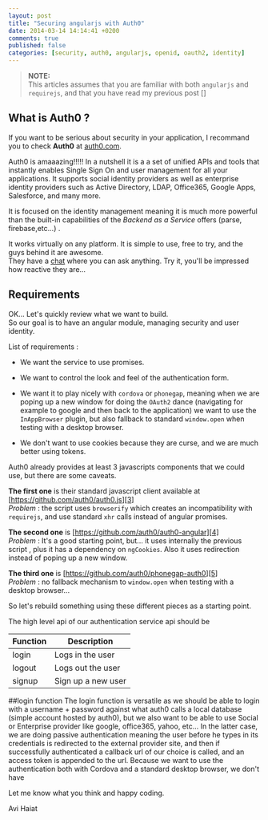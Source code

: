 ```yaml
---
layout: post
title: "Securing angularjs with Auth0"
date: 2014-03-14 14:14:41 +0200
comments: true
published: false
categories: [security, auth0, angularjs, openid, oauth2, identity]
---
```

>**NOTE:**   
> This articles assumes that you are familiar with both `angularjs` and `requirejs`, and that you have read my previous post []

## What is Auth0 ?
If you want to be serious about security in your application, I recommand you to check **Auth0** at [auth0.com][1].


Auth0 is amaaazing!!!!!
In a nutshell it is a a set of unified APIs and tools that instantly enables Single Sign On and user management for all your applications. It supports social identity providers as well as enterprise identity providers such as Active Directory, LDAP, Office365, Google Apps, Salesforce, and many more.

It is focused on the identity management meaning it is much more powerful than the built-in capabilities of the *Backend as a Service* offers (parse, firebase,etc...) .

It works virtually on any platform. It is simple to use, free to try, and the guys behind it are awesome.   
They have a [chat][2] where you can ask anything. Try it, you'll be impressed how reactive they are...

## Requirements
OK... Let's quickly review what we want to build.   
So our goal is to have an angular module, managing security and user identity.

List of requirements :

 * We want the service to use promises.
 
 * We want to control the look and feel of the authentication form.
 
 * We want it to play nicely with `cordova` or `phonegap`, meaning when we are poping up a new window for doing the `OAuth2` dance (navigating for example to google and then back to the application) we want to use the `InAppBrowser` plugin, but also fallback to standard `window.open` when testing with a desktop browser.
 
 * We don't want to use cookies because they are curse, and we are much better using tokens.
 

Auth0 already provides at least 3 javascripts components that we could use, but there are some caveats.

**The first one** is their standard javascript client available at [https://github.com/auth0/auth0.js][3]   
*Problem* : the script uses `browserify` which creates an incompatibility with `requirejs`, and use standard `xhr` calls instead of angular promises.

**The second one** is [https://github.com/auth0/auth0-angular][4]   
*Problem* : It's a good starting point, but... it uses internally the previous script , plus it has a dependency on `ngCookies`. Also it uses redirection instead of poping up a new window.

**The third one** is [https://github.com/auth0/phonegap-auth0][5]   
*Problem* : no fallback mechanism to `window.open` when testing with a desktop browser...

So let's rebuild something using these different pieces as a starting point.

The high level api of our authentication service api should be

Function | Description 
--- | --- 
login | Logs in the user
logout | Logs out the user
signup | Sign up a new user



##login function
The login function is versatile as we should be able to login with a username + password against what auth0 calls a local database (simple account hosted by auth0), but we also want to be able to use Social or Enterprise provider like google, office365, yahoo, etc...
In the latter case, we are doing passive authentication meaning the user before he types in its credentials is redirected to the external provider site, and then if successfully authenticated a callback url of our choice is called, and an access token is appended to the url.
Because we want to use the authentication both with Cordova and a standard desktop browser, we don't have

Let me know what you think and happy coding.

Avi Haiat


  [1]: https://auth0.com
  [2]: http://chat.auth0.com
  [3]: https://github.com/auth0/auth0.js
  [4]: https://github.com/auth0/auth0-angular
  [5]: https://github.com/auth0/phonegap-auth0
